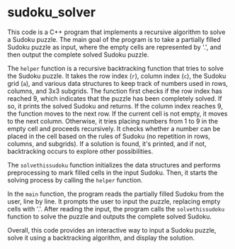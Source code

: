 # sudoku_solver

This code is a C++ program that implements a recursive algorithm to solve a Sudoku puzzle. The main goal of the program is to take a partially filled Sudoku puzzle as input, where the empty cells are represented by '.', and then output the complete solved Sudoku puzzle.

The `helper` function is a recursive backtracking function that tries to solve the Sudoku puzzle. It takes the row index (`r`), column index (`c`), the Sudoku grid (`a`), and various data structures to keep track of numbers used in rows, columns, and 3x3 subgrids. The function first checks if the row index has reached 9, which indicates that the puzzle has been completely solved. If so, it prints the solved Sudoku and returns. If the column index reaches 9, the function moves to the next row. If the current cell is not empty, it moves to the next column. Otherwise, it tries placing numbers from 1 to 9 in the empty cell and proceeds recursively. It checks whether a number can be placed in the cell based on the rules of Sudoku (no repetition in rows, columns, and subgrids). If a solution is found, it's printed, and if not, backtracking occurs to explore other possibilities.

The `solvethissudoku` function initializes the data structures and performs preprocessing to mark filled cells in the input Sudoku. Then, it starts the solving process by calling the `helper` function.

In the `main` function, the program reads the partially filled Sudoku from the user, line by line. It prompts the user to input the puzzle, replacing empty cells with '.'. After reading the input, the program calls the `solvethissudoku` function to solve the puzzle and outputs the complete solved Sudoku.

Overall, this code provides an interactive way to input a Sudoku puzzle, solve it using a backtracking algorithm, and display the solution.
